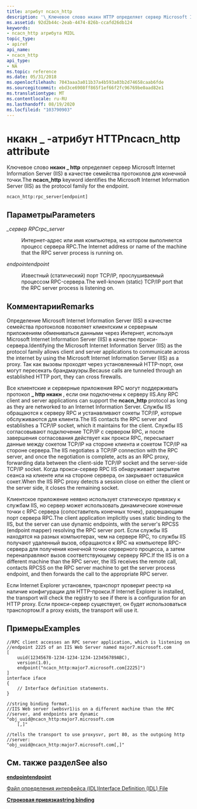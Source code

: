 ```yaml
---
title: атрибут ncacn_http
description: '\_Ключевое слово нкакн HTTP определяет сервер Microsoft Internet Information Server (IIS) в качестве семейства протоколов для конечной точки.'
ms.assetid: 92d2b44c-2eab-4474-826b-ccafd26db124
keywords:
- ncacn_http атрибута MIDL
topic_type:
- apiref
api_name:
- ncacn_http
api_type:
- NA
ms.topic: reference
ms.date: 05/31/2018
ms.openlocfilehash: 7043aaa3a011b37a4b593a03b2d74658caab6fde
ms.sourcegitcommit: ebd3ce6908ff865f1ef66f2fc96769be0aad82e1
ms.translationtype: MT
ms.contentlocale: ru-RU
ms.lasthandoff: 08/19/2020
ms.locfileid: "103790903"
---
```

# <a name="ncacn_http-attribute"></a><span data-ttu-id="c7bf7-104">нкакн \_ -атрибут HTTP</span><span class="sxs-lookup"><span data-stu-id="c7bf7-104">ncacn\_http attribute</span></span>

<span data-ttu-id="c7bf7-105">Ключевое слово **нкакн \_ http** определяет сервер Microsoft Internet Information Server (IIS) в качестве семейства протоколов для конечной точки.</span><span class="sxs-lookup"><span data-stu-id="c7bf7-105">The **ncacn\_http** keyword identifies the Microsoft Internet Information Server (IIS) as the protocol family for the endpoint.</span></span>

``` syntax
ncacn_http:rpc_server[endpoint]
```

## <a name="parameters"></a><span data-ttu-id="c7bf7-106">Параметры</span><span class="sxs-lookup"><span data-stu-id="c7bf7-106">Parameters</span></span>

<dl> <dt>

<span data-ttu-id="c7bf7-107">*\_сервер RPC*</span><span class="sxs-lookup"><span data-stu-id="c7bf7-107">*rpc\_server*</span></span> 
</dt> <dd>

<span data-ttu-id="c7bf7-108">Интернет-адрес или имя компьютера, на котором выполняется процесс сервера RPC.</span><span class="sxs-lookup"><span data-stu-id="c7bf7-108">The Internet address or name of the machine that the RPC server process is running on.</span></span>

</dd> <dt>

<span data-ttu-id="c7bf7-109">*endpoint*</span><span class="sxs-lookup"><span data-stu-id="c7bf7-109">*endpoint*</span></span> 
</dt> <dd>

<span data-ttu-id="c7bf7-110">Известный (статический) порт TCP/IP, прослушиваемый процессом RPC-сервера.</span><span class="sxs-lookup"><span data-stu-id="c7bf7-110">The well-known (static) TCP/IP port that the RPC server process is listening on.</span></span>

</dd> </dl>

## <a name="remarks"></a><span data-ttu-id="c7bf7-111">Комментарии</span><span class="sxs-lookup"><span data-stu-id="c7bf7-111">Remarks</span></span>

<span data-ttu-id="c7bf7-112">Определение Microsoft Internet Information Server (IIS) в качестве семейства протоколов позволяет клиентским и серверным приложениям обмениваться данными через Интернет, используя Microsoft Internet Information Server (IIS) в качестве прокси-сервера.</span><span class="sxs-lookup"><span data-stu-id="c7bf7-112">Identifying the Microsoft Internet Information Server (IIS) as the protocol family allows client and server applications to communicate across the internet by using the Microsoft Internet Information Server (IIS) as a proxy.</span></span> <span data-ttu-id="c7bf7-113">Так как вызовы проходят через установленный HTTP-порт, они могут пересекать брандмауэры.</span><span class="sxs-lookup"><span data-stu-id="c7bf7-113">Because calls are tunneled through an established HTTP port, they can cross firewalls.</span></span>

<span data-ttu-id="c7bf7-114">Все клиентские и серверные приложения RPC могут поддерживать протокол **\_ http нкакн** , если они подключены к серверу IIS.</span><span class="sxs-lookup"><span data-stu-id="c7bf7-114">Any RPC client and server applications can support the **ncacn\_http** protocol as long as they are networked to an Internet Information Server.</span></span> <span data-ttu-id="c7bf7-115">Службы IIS обращаются к серверу RPC и устанавливают сокеты TCP/IP, которые обслуживаются для клиента.</span><span class="sxs-lookup"><span data-stu-id="c7bf7-115">The IIS contacts the RPC server and establishes a TCP/IP socket, which it maintains for the client.</span></span> <span data-ttu-id="c7bf7-116">Службы IIS согласовывают подключение TCP/IP с сервером RPC, и после завершения согласования действует как прокси RPC, пересылает данные между сокетом TCP/IP на стороне клиента и сокетом TCP/IP на стороне сервера.</span><span class="sxs-lookup"><span data-stu-id="c7bf7-116">The IIS negotiates a TCP/IP connection with the RPC server, and once the negotiation is complete, acts as an RPC proxy, forwarding data between the client-side TCP/IP socket and the server-side TCP/IP socket.</span></span> <span data-ttu-id="c7bf7-117">Когда прокси-сервер RPC IIS обнаруживает закрытие сеанса на клиенте или на стороне сервера, он закрывает оставшийся сокет.</span><span class="sxs-lookup"><span data-stu-id="c7bf7-117">When the IIS RPC proxy detects a session close on either the client or the server side, it closes the remaining socket.</span></span>

<span data-ttu-id="c7bf7-118">Клиентское приложение неявно использует статическую привязку к службам IIS, но сервер может использовать динамические конечные точки с RPC сервера (сопоставитель конечных точек), разрешающим порт сервера RPC.</span><span class="sxs-lookup"><span data-stu-id="c7bf7-118">The client application implicitly uses static binding to the IIS, but the server can use dynamic endpoints, with the server's RPCSS (endpoint mapper) resolving the RPC server port.</span></span> <span data-ttu-id="c7bf7-119">Если службы IIS находятся на разных компьютерах, чем на сервере RPC, то службы IIS получают удаленный вызов, обращаются к RPC на компьютере RPC-сервера для получения конечной точки серверного процесса, а затем перенаправляют вызов соответствующему серверу RPC.</span><span class="sxs-lookup"><span data-stu-id="c7bf7-119">If the IIS is on a different machine than the RPC server, the IIS receives the remote call, contacts RPCSS on the RPC server machine to get the server process endpoint, and then forwards the call to the appropriate RPC server.</span></span>

<span data-ttu-id="c7bf7-120">Если Internet Explorer установлен, транспорт проверит реестр на наличие конфигурации для HTTP-прокси.</span><span class="sxs-lookup"><span data-stu-id="c7bf7-120">If Internet Explorer is installed, the transport will check the registry to see if there is a configuration for an HTTP proxy.</span></span> <span data-ttu-id="c7bf7-121">Если прокси-сервер существует, он будет использоваться транспортом.</span><span class="sxs-lookup"><span data-stu-id="c7bf7-121">If a proxy exists, the transport will use it.</span></span>

## <a name="examples"></a><span data-ttu-id="c7bf7-122">Примеры</span><span class="sxs-lookup"><span data-stu-id="c7bf7-122">Examples</span></span>

``` syntax
//RPC client accesses an RPC server application, which is listening on //endpoint 2225 of an IIS Web Server named major7.microsoft.com 
[   
    uuid(12345678-1234-1234-1234-123456789ABC), 
    version(1.0), 
    endpoint("ncacn_http:major7.microsoft.com[2225]") 
] 
interface iface
{
    // Interface definition statements.
}

//string binding format. 
//IIS Web server (websvr1)is on a different machine than the RPC
//server, and endpoints are dynamic
"obj_uuid@ncacn_http:major7.microsoft.com
    [,]"

//tells the transport to use proxysvr, port 80, as the outgoing http 
//server:
"obj_uuid@ncacn_http:major7.microsoft.com[,]"
```

## <a name="see-also"></a><span data-ttu-id="c7bf7-123">См. также раздел</span><span class="sxs-lookup"><span data-stu-id="c7bf7-123">See also</span></span>

<dl> <dt>

[<span data-ttu-id="c7bf7-124">**endpoint**</span><span class="sxs-lookup"><span data-stu-id="c7bf7-124">**endpoint**</span></span>](endpoint.md)
</dt> <dt>

[<span data-ttu-id="c7bf7-125">Файл определения интерфейса (IDL)</span><span class="sxs-lookup"><span data-stu-id="c7bf7-125">Interface Definition (IDL) File</span></span>](interface-definition-idl-file.md)
</dt> <dt>

[<span data-ttu-id="c7bf7-126">**Строковая привязка**</span><span class="sxs-lookup"><span data-stu-id="c7bf7-126">**string binding**</span></span>](/windows/desktop/Rpc/string-binding)
</dt> </dl>

 

 